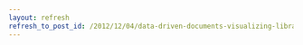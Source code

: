 ```yaml
---
layout: refresh
refresh_to_post_id: /2012/12/04/data-driven-documents-visualizing-library-data-with-d3-js
---
```

